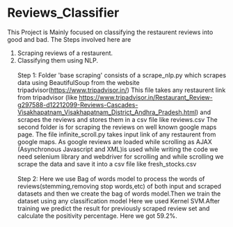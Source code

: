 # Reviews_Classifier
This Project is Mainly focused on classifying the restaurent reviews into good and bad.
The Steps involved here are
1) Scraping reviews of a restaurent.
2) Classifying them using NLP.\
\
Step 1: Folder 'base scraping' consists of a scrape_nlp.py which scrapes data using BeautifulSoup from the website tripadvisor(https://www.tripadvisor.in/)
This file takes any restaurent link from tripadvisor (like https://www.tripadvisor.in/Restaurant_Review-g297588-d12212099-Reviews-Cascades-Visakhapatnam_Visakhapatnam_District_Andhra_Pradesh.html) and scrapes the reviews and stores them in a csv file like reviews.csv
The second folder is for scraping the reviews on well known google maps page. The file infinite_scroll.py takes input link of any restaurent from google maps.
As google reviews are loaded while scrolling as AJAX (Asynchronous Javascript and XML)is used while writing the code we need selenium library and webdriver for scrolling 
and while scrolling we scrape the data and save it into a csv file like fresh_stocks.csv\
\
Step 2: Here we use Bag of words model to process the words of reviews(stemming,removing stop words,etc) of both input and scraped datasets and then we create the bag of words model.Then we train the dataset using any classification model Here we used Kernel SVM.After training we predict the result for previously scraped review set and calculate the positivity percentage.
Here we got 59.2%.
